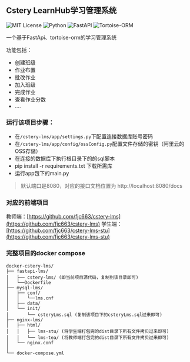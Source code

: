## Cstery LearnHub学习管理系统

![MIT License](https://img.shields.io/badge/license-MIT-blue.svg)
![Python](https://img.shields.io/badge/python-3.9%2B-blue.svg)
![FastAPI](https://img.shields.io/badge/FastAPI-0.115.0-blue.svg)
![Tortoise-ORM](https://img.shields.io/badge/Tortoise--ORM-0.21.6-orange.svg)

一个基于FastApi、tortoise-orm的学习管理系统

功能包括：
- 创建班级
- 作业布置
- 批改作业
- 加入班级
- 完成作业
- 查看作业分数
- ....

### 运行该项目步骤：

- 在`/cstery-lms/app/settings.py`下配置连接数据库账号密码
- 在`/cstery-lms/app/config/ossConfig.py`配置文件存储的密钥（阿里云的OSS存储）
- 在连接的数据库下执行根目录下的的sql脚本
- pip install -r requirements.txt 下载所需库
- 运行app包下的main.py

> 默认端口是8080，对应的接口文档位置为 http://localhost:8080/docs

### 对应的前端项目

教师端：[https://github.com/fjc663/cstery-lms](https://github.com/fjc663/cstery-lms)
学生端：[https://github.com/fjc663/cstery-lms-stu](https://github.com/fjc663/cstery-lms-stu)

### 完整项目的docker compose

```
docker-cstery-lms/
├── fastapi-lms/
│   ├── cstery-lms/ (即当前项目源代码，复制到该目录即可)   
│   └──Dockerfile
├── mysql-lms/
│   ├── conf/
│   │   └──lms.cnf
│   ├── data/
│   └── init/
│       └── csteryLms.sql (复制该项目下的csteryLms.sql过来即可)
├── nginx-lms/
│   ├── html/
│   │   ├── lms-stu/ (将学生端打包完的dist目录下所有文件拷贝过来即可)
│   │   └── lms-tea/ (将教师端打包完的dist目录下所有文件拷贝过来即可)
│   └── nginx.conf
│
└── docker-compose.yml
```



